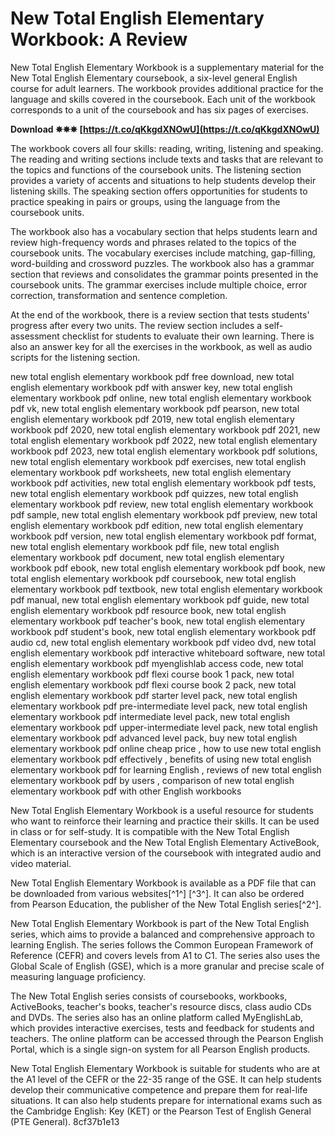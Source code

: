 # New Total English Elementary Workbook: A Review
 
New Total English Elementary Workbook is a supplementary material for the New Total English Elementary coursebook, a six-level general English course for adult learners. The workbook provides additional practice for the language and skills covered in the coursebook. Each unit of the workbook corresponds to a unit of the coursebook and has six pages of exercises.
 
**Download ✵✵✵ [https://t.co/qKkgdXNOwU](https://t.co/qKkgdXNOwU)**


 
The workbook covers all four skills: reading, writing, listening and speaking. The reading and writing sections include texts and tasks that are relevant to the topics and functions of the coursebook units. The listening section provides a variety of accents and situations to help students develop their listening skills. The speaking section offers opportunities for students to practice speaking in pairs or groups, using the language from the coursebook units.
 
The workbook also has a vocabulary section that helps students learn and review high-frequency words and phrases related to the topics of the coursebook units. The vocabulary exercises include matching, gap-filling, word-building and crossword puzzles. The workbook also has a grammar section that reviews and consolidates the grammar points presented in the coursebook units. The grammar exercises include multiple choice, error correction, transformation and sentence completion.
 
At the end of the workbook, there is a review section that tests students' progress after every two units. The review section includes a self-assessment checklist for students to evaluate their own learning. There is also an answer key for all the exercises in the workbook, as well as audio scripts for the listening section.
 
new total english elementary workbook pdf free download,  new total english elementary workbook pdf with answer key,  new total english elementary workbook pdf online,  new total english elementary workbook pdf vk,  new total english elementary workbook pdf pearson,  new total english elementary workbook pdf 2019,  new total english elementary workbook pdf 2020,  new total english elementary workbook pdf 2021,  new total english elementary workbook pdf 2022,  new total english elementary workbook pdf 2023,  new total english elementary workbook pdf solutions,  new total english elementary workbook pdf exercises,  new total english elementary workbook pdf worksheets,  new total english elementary workbook pdf activities,  new total english elementary workbook pdf tests,  new total english elementary workbook pdf quizzes,  new total english elementary workbook pdf review,  new total english elementary workbook pdf sample,  new total english elementary workbook pdf preview,  new total english elementary workbook pdf edition,  new total english elementary workbook pdf version,  new total english elementary workbook pdf format,  new total english elementary workbook pdf file,  new total english elementary workbook pdf document,  new total english elementary workbook pdf ebook,  new total english elementary workbook pdf book,  new total english elementary workbook pdf coursebook,  new total english elementary workbook pdf textbook,  new total english elementary workbook pdf manual,  new total english elementary workbook pdf guide,  new total english elementary workbook pdf resource book,  new total english elementary workbook pdf teacher's book,  new total english elementary workbook pdf student's book,  new total english elementary workbook pdf audio cd,  new total english elementary workbook pdf video dvd,  new total english elementary workbook pdf interactive whiteboard software,  new total english elementary workbook pdf myenglishlab access code,  new total english elementary workbook pdf flexi course book 1 pack,  new total english elementary workbook pdf flexi course book 2 pack,  new total english elementary workbook pdf starter level pack,  new total english elementary workbook pdf pre-intermediate level pack,  new total english elementary workbook pdf intermediate level pack,  new total english elementary workbook pdf upper-intermediate level pack,  new total english elementary workbook pdf advanced level pack,  buy new total english elementary workbook pdf online cheap price ,  how to use new total english elementary workbook pdf effectively ,  benefits of using new total english elementary workbook pdf for learning English ,  reviews of new total english elementary workbook pdf by users ,  comparison of new total english elementary workbook pdf with other English workbooks
 
New Total English Elementary Workbook is a useful resource for students who want to reinforce their learning and practice their skills. It can be used in class or for self-study. It is compatible with the New Total English Elementary coursebook and the New Total English Elementary ActiveBook, which is an interactive version of the coursebook with integrated audio and video material.
 
New Total English Elementary Workbook is available as a PDF file that can be downloaded from various websites[^1^] [^3^]. It can also be ordered from Pearson Education, the publisher of the New Total English series[^2^].

New Total English Elementary Workbook is part of the New Total English series, which aims to provide a balanced and comprehensive approach to learning English. The series follows the Common European Framework of Reference (CEFR) and covers levels from A1 to C1. The series also uses the Global Scale of English (GSE), which is a more granular and precise scale of measuring language proficiency.
 
The New Total English series consists of coursebooks, workbooks, ActiveBooks, teacher's books, teacher's resource discs, class audio CDs and DVDs. The series also has an online platform called MyEnglishLab, which provides interactive exercises, tests and feedback for students and teachers. The online platform can be accessed through the Pearson English Portal, which is a single sign-on system for all Pearson English products.
 
New Total English Elementary Workbook is suitable for students who are at the A1 level of the CEFR or the 22-35 range of the GSE. It can help students develop their communicative competence and prepare them for real-life situations. It can also help students prepare for international exams such as the Cambridge English: Key (KET) or the Pearson Test of English General (PTE General).
 8cf37b1e13
 

